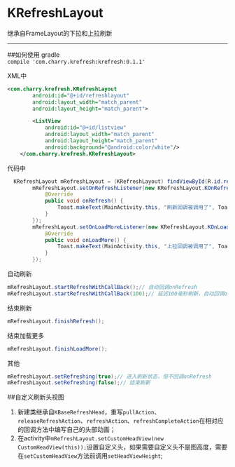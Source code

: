 # KRefreshLayout  
继承自FrameLayout的下拉和上拉刷新   

---
##如何使用
gradle  
`compile 'com.charry.krefresh:krefresh:0.1.1'`
  
  
XML中   
```xml
<com.charry.krefresh.KRefreshLayout
        android:id="@+id/refreshlayout"
        android:layout_width="match_parent"
        android:layout_height="match_parent">

        <ListView
            android:id="@+id/listview"
            android:layout_width="match_parent"
            android:layout_height="match_parent"
            android:background="@android:color/white"/>
    </com.charry.krefresh.KRefreshLayout>
```  
  
代码中  
```java  
  KRefreshLayout mRefreshLayout = (KRefreshLayout) findViewById(R.id.refreshlayout);
        mRefreshLayout.setOnRefreshListener(new KRefreshLayout.KOnRefreshListener() {
            @Override
            public void onRefresh() {
                Toast.makeText(MainActivity.this, "刷新回调被调用了", Toast.LENGTH_SHORT).show();
            }
        });
        mRefreshLayout.setOnLoadMoreListener(new KRefreshLayout.KOnLoadMoreListener() {
            @Override
            public void onLoadMore() {
                Toast.makeText(MainActivity.this, "上拉回调被调用了", Toast.LENGTH_SHORT).show();
            }
        });
```  
  
自动刷新  
```java    
mRefreshLayout.startRefreshWithCallBack();// 自动回调onRefresh
mRefreshLayout.startRefreshWithCallBack(100);// 延迟100毫秒刷新，自动回调onRefresh  
```  
  
结束刷新  
```java  
mRefreshLayout.finishRefresh();  
```  
  
结束加载更多  
```java  
mRefreshLayout.finishLoadMore();
```  
  
其他  
```java  
mRefreshLayout.setRefreshing(true);// 进入刷新状态，但不回调onRefresh  
mRefreshLayout.setRefreshing(false);// 结束刷新
```  
  
##自定义刷新头视图  
1. 新建类继承自`KBaseRefreshHead`，重写`pullAction`、`releaseRefreshAction`、`refreshAction`、`refreshCompleteAction`在相对应的回调方法中编写自己的头部动画；
2. 在activity中`mRefreshLayout.setCustomHeadView(new CustomHeadView(this));`设置自定义头，如果需要自定义头不是图高度，需要在`setCustomHeadView`方法前调用`setHeadViewHeight`;